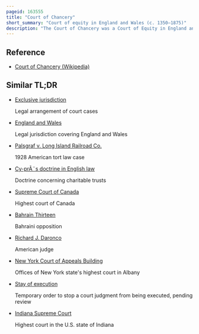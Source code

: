 ```yaml
---
pageid: 163555
title: "Court of Chancery"
short_summary: "Court of equity in England and Wales (c. 1350–1875)"
description: "The Court of Chancery was a Court of Equity in England and Wales which followed a Set of loose Rules to avoid a slow Pace of Change and the potential Harshness of the common Law. The Chancery had Jurisdiction over all Matters of Equity, including Trusts, Land Law, the Estates of Lunatics and the Guardianship of Infants."
---
```


## Reference

- [Court of Chancery (Wikipedia)](https://en.wikipedia.org/?curid=163555)

## Similar TL;DR

- [Exclusive jurisdiction](/tldr/en/exclusive-jurisdiction)

  Legal arrangement of court cases

- [England and Wales](/tldr/en/england-and-wales)

  Legal jurisdiction covering England and Wales

- [Palsgraf v. Long Island Railroad Co.](/tldr/en/palsgraf-v-long-island-railroad-co)

  1928 American tort law case

- [Cy-prÃ¨s doctrine in English law](/tldr/en/cy-pres-doctrine-in-english-law)

  Doctrine concerning charitable trusts

- [Supreme Court of Canada](/tldr/en/supreme-court-of-canada)

  Highest court of Canada

- [Bahrain Thirteen](/tldr/en/bahrain-thirteen)

  Bahraini opposition

- [Richard J. Daronco](/tldr/en/richard-j-daronco)

  American judge

- [New York Court of Appeals Building](/tldr/en/new-york-court-of-appeals-building)

  Offices of New York state's highest court in Albany

- [Stay of execution](/tldr/en/stay-of-execution)

  Temporary order to stop a court judgment from being executed, pending review

- [Indiana Supreme Court](/tldr/en/indiana-supreme-court)

  Highest court in the U.S. state of Indiana
